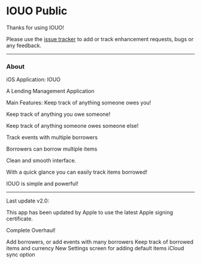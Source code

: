 # IOUO Public

Thanks for using IOUO!

Please use the [issue tracker](https://github.com/DontSnooze/public-iouo/issues) to add or track enhancement requests, bugs or any feedback.

---
### About

iOS Application: IOUO

A Lending Management Application

Main Features:
Keep track of anything someone owes you!

Keep track of anything you owe someone!

Keep track of anything someone owes someone else!

Track events with multiple borrowers

Borrowers can borrow multiple items

Clean and smooth interface.

With a quick glance you can easily track items borrowed!

IOUO is simple and powerful!

---

Last update v2.0:

This app has been updated by Apple to use the latest Apple signing certificate.

Complete Overhaul!

Add borrowers, or add events with many borrowers
Keep track of borrowed items and currency
New Settings screen for adding default items
iCloud sync option
